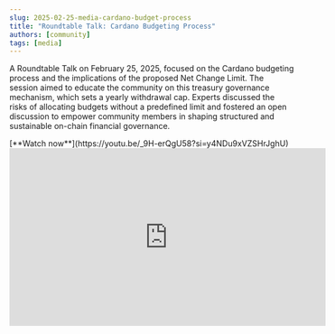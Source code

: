 ```yaml
---
slug: 2025-02-25-media-cardano-budget-process
title: "Roundtable Talk: Cardano Budgeting Process"
authors: [community]
tags: [media]
---
```


A Roundtable Talk on February 25, 2025, focused on the Cardano budgeting process and the implications of the proposed Net Change Limit. The session aimed to educate the community on this treasury governance mechanism, which sets a yearly withdrawal cap. Experts discussed the risks of allocating budgets without a predefined limit and fostered an open discussion to empower community members in shaping structured and sustainable on-chain financial governance.

<div style={{ textAlign: 'right' }}>
[**Watch now**](https://youtu.be/_9H-erQgU58?si=y4NDu9xVZSHrJghU)
</div>

<iframe width="560" height="315" src="https://www.youtube-nocookie.com/embed/_9H-erQgU58?si=y4NDu9xVZSHrJghU" title="YouTube video player" frameborder="0" allow="accelerometer; autoplay; clipboard-write; encrypted-media; gyroscope; picture-in-picture; web-share" referrerpolicy="strict-origin-when-cross-origin" allowfullscreen></iframe>